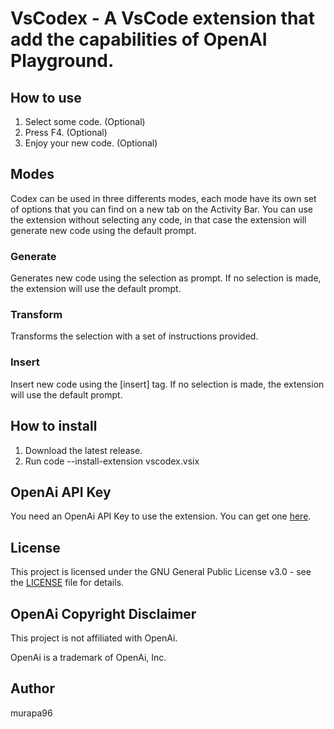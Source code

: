 # VsCodex - A VsCode extension that add the capabilities of OpenAI Playground.

## How to use

1. Select some code. (Optional)
2. Press F4. (Optional)
3. Enjoy your new code. (Optional)

## Modes

Codex can be used in three differents modes, each mode have its own set of options that you can find on a new tab on the Activity Bar. You can use the extension without selecting any code, in that case the extension will generate new code using the default prompt.

### Generate

Generates new code using the selection as prompt. If no selection is made, the extension will use the default prompt.

### Transform

Transforms the selection with a set of instructions provided.

### Insert

Insert new code using the [insert] tag. If no selection is made, the extension will use the default prompt.

## How to install

1. Download the latest release.
2. Run code --install-extension vscodex.vsix

## OpenAi API Key

You need an OpenAi API Key to use the extension. You can get one [here](https://beta.openai.com/).

## License

This project is licensed under the GNU General Public License v3.0 - see the [LICENSE](LICENSE) file for details.

## OpenAi Copyright Disclaimer

This project is not affiliated with OpenAi.

OpenAi is a trademark of OpenAi, Inc.

## Author

murapa96
